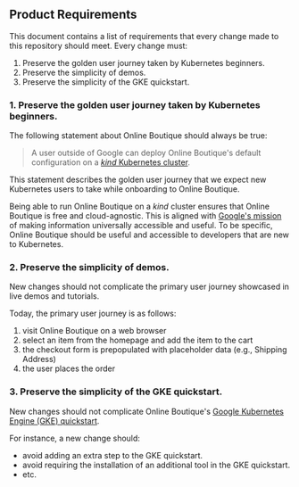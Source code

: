## Product Requirements

This document contains a list of requirements that every change made to this repository should meet.
Every change must:
1. Preserve the golden user journey taken by Kubernetes beginners.
1. Preserve the simplicity of demos.
1. Preserve the simplicity of the GKE quickstart.

### 1. Preserve the golden user journey taken by Kubernetes beginners.

The following statement about Online Boutique should always be true:

> A user outside of Google can deploy Online Boutique's default configuration on a [_kind_ Kubernetes cluster](https://kind.sigs.k8s.io/).

This statement describes the golden user journey that we expect new Kubernetes users to take while onboarding to Online Boutique.

Being able to run Online Boutique on a _kind_ cluster ensures that Online Boutique is free and cloud-agnostic. This is aligned with [Google's mission](https://about.google/) of making information universally accessible and useful. To be specific, Online Boutique should be useful and accessible to developers that are new to Kubernetes.

### 2. Preserve the simplicity of demos.

New changes should not complicate the primary user journey showcased in live demos and tutorials.

Today, the primary user journey is as follows:
1. visit Online Boutique on a web browser
2. select an item from the homepage and add the item to the cart
3. the checkout form is prepopulated with placeholder data (e.g., Shipping Address)
4. the user places the order

### 3. Preserve the simplicity of the GKE quickstart.

New changes should not complicate Online Boutique's [Google Kubernetes Engine (GKE) quickstart](https://github.com/GoogleCloudPlatform/microservices-demo#quickstart-gke).

For instance, a new change should:
* avoid adding an extra step to the GKE quickstart.
* avoid requiring the installation of an additional tool in the GKE quickstart.
* etc.
